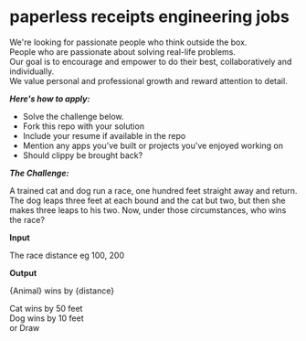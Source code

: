 paperless receipts engineering jobs
===================================

We're looking for passionate people who think outside the box.  
People who are passionate about solving real-life problems.  
Our goal is to encourage and empower to do their best, collaboratively and individually.  
We value personal and professional growth and reward attention to detail.  



***Here's how to apply:***

- Solve the challenge below.   
- Fork this repo with your solution    
- Include your resume if available in the repo  
- Mention any apps you've built or projects you've enjoyed working on      
- Should clippy be brought back?   


***The Challenge:***

A trained cat and dog run a race, one hundred feet straight away and return. The dog leaps three feet at each bound and the cat but two, but then she makes three leaps to his two. Now, under those circumstances, who wins the race?  

****Input****

The race distance eg 100, 200

****Output****  

{Animal} wins by {distance}

Cat wins by 50 feet   
Dog wins by 10 feet  
or Draw  
